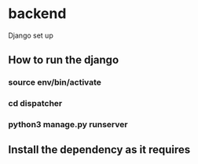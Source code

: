 # backend
Django set up

## How to run the django
### source env/bin/activate
### cd dispatcher
### python3 manage.py runserver

## Install the dependency as it requires
